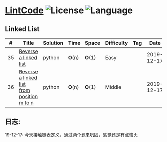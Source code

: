 # [LintCode][1] ![License][2] ![Language][3]

## Linked List

| # | Title | Solution | Time | Space | Difficulty | Tag | Date |
|---| ----- | -------- | ---- | ----- | ---------- | --- | ---- |
|35|[Reverse a linked list][4]|python|__O__(n)|__O__(1)|Easy||2019-12-17|
|36|[Reverse a linked list from position m to n][5]|python|__O__(n)|__O__(1)|Middle||2019-12-17|


## 日志:

19-12-17: 今天接触链表定义，通过两个题来巩固，感觉还是有点恼火

[1]: https://www.lintcode.com/problem/
[2]: https://img.shields.io/badge/License-MIT-blue
[3]: https://img.shields.io/badge/Language-Python3-green
[4]: ./LintCode/reverseALinkedList.py
[5]: ./LintCode/reverseALinkedListFromPositionM2N.py